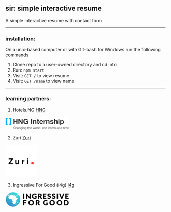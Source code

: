 
## sir: simple interactive resume 
A simple interactive resume with contact form

---
### installation:
On a unix-based computer or with Git-bash for Windows run the following commands
1. Clone repo to a user-owned directory and cd into
2. Run: ```npm start```
3. Visit: ```GET /``` to view resume
4. Visit: ```GET /name``` to view name

---
### learning partners:

1. Hotels.NG
   [HNG](https://hng.tech/)
<div> 
    <img src="logos/hng.png" width="200px"/>
</div>


2. Zuri
   [Zuri](https://internship.zuri.team/)
<div> 
<img src="logos/zuri.png" height="100px"/>
</div>


3. Ingressive For Good (i4g)
   [i4g](https://ingressive.org/)
<div> 
<img src="logos/i4g.png" width="200px"/>
</div>